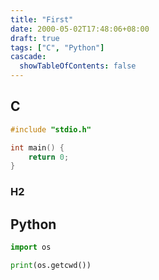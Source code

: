 ```yaml
---
title: "First"
date: 2000-05-02T17:48:06+08:00
draft: true
tags: ["C", "Python"]
cascade:
  showTableOfContents: false
---
```


## C
```c
#include "stdio.h"

int main() {
    return 0;
}
```
### H2

## Python
```py
import os

print(os.getcwd())
```
